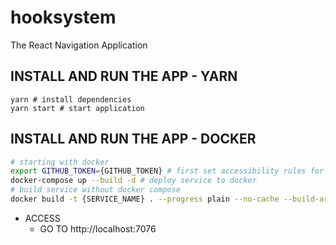 # hooksystem
The React Navigation Application

## INSTALL AND RUN THE APP - YARN
```shell
yarn # install dependencies
yarn start # start application
```

## INSTALL AND RUN THE APP - DOCKER
```sh
# starting with docker
export GITHUB_TOKEN={GITHUB_TOKEN} # first set accessibility rules for your team and add your github token like so 
docker-compose up --build -d # deploy service to docker
# build service without docker compose
docker build -t {SERVICE_NAME} . --progress plain --no-cache --build-arg GITHUB_TOKEN={GITHUB_TOKEN}


```

- ACCESS 
  * GO TO http://localhost:7076

